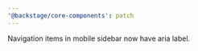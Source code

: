 ```yaml
---
'@backstage/core-components': patch
---
```


Navigation items in mobile sidebar now have aria label.
